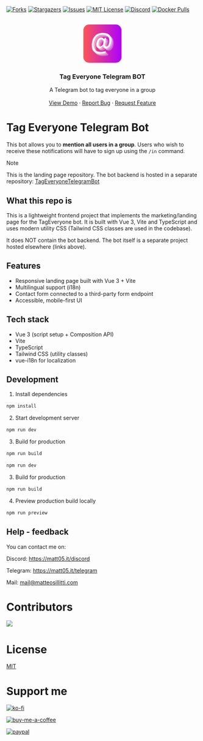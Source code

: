[![Forks][forks-shield]][forks-url]
[![Stargazers][stars-shield]][stars-url]
[![Issues][issues-shield]][issues-url]
[![MIT License][license-shield]][license-url]
[![Discord][discord-shield]][discord-url]
[![Docker Pulls][docker-shield]][docker-url]

<!-- PROJECT LOGO -->
<br />
<div align="center">
  <a href="https://github.com/Matt0550/TagEveryoneTelegramBot">
    <img src="public/logo.png" alt="Logo" width="100" height="100" style="border-radius: 15px;">
  </a>

  <h3 align="center">Tag Everyone Telegram BOT</h3>

  <p align="center">
    A Telegram bot to tag everyone in a group
    <br />
    <br />
    <a href="https://t.me/TagEveryone_TheBot">View Demo</a>
    ·
    <a href="https://github.com/Matt0550/TagEveryoneTelegramBot/issues">Report Bug</a>
    ·
    <a href="https://github.com/Matt0550/TagEveryoneTelegramBot/issues">Request Feature</a>
  </p>
</div>


# Tag Everyone Telegram Bot

This bot allows you to **mention all users in a group**. Users who wish to receive these notifications will have to sign up using the `/in` command.

> [!NOTE]
> This is the landing page repository. The bot backend is hosted in a separate repository: [TagEveryoneTelegramBot](https://github.com/Matt0550/TagEveryoneTelegramBot)


## What this repo is
This is a lightweight frontend project that implements the marketing/landing page for the TagEveryone bot. It is built with Vue 3, Vite and TypeScript and uses modern utility CSS (Tailwind CSS classes are used in the codebase).

It does NOT contain the bot backend. The bot itself is a separate project hosted elsewhere (links above).

## Features
- Responsive landing page built with Vue 3 + Vite
- Multilingual support (i18n)
- Contact form connected to a third-party form endpoint
- Accessible, mobile-first UI

## Tech stack
- Vue 3 (script setup + Composition API)
- Vite
- TypeScript
- Tailwind CSS (utility classes)
- vue-i18n for localization

## Development
1. Install dependencies

```cmd
npm install
```

2. Start development server

```cmd
npm run dev
```

3. Build for production

```cmd
npm run build
```

```cmd
npm run dev
```

3. Build for production

```cmd
npm run build
```

4. Preview production build locally

```cmd
npm run preview
```


## Help - feedback
You can contact me on:

Discord: https://matt05.it/discord

Telegram: https://matt05.it/telegram

Mail: <a href="mailto:mail@matteosillitti.com">mail@matteosillitti.com</a>

# Contributors

<!-- Copy-paste in your Readme.md file -->

<a href = "https://github.com/TagEveryone/landing/graphs/contributors">
  <img src = "https://contrib.rocks/image?repo=TagEveryone/landing"/>
</a>


# License

[MIT](https://choosealicense.com/licenses/mit/)

# Support me

[![ko-fi](https://ko-fi.com/img/githubbutton_sm.svg)](https://ko-fi.com/matt05)

[![buy-me-a-coffee](https://www.buymeacoffee.com/assets/img/custom_images/orange_img.png)](https://www.buymeacoffee.com/Matt0550)

[![paypal](https://www.paypalobjects.com/en_US/i/btn/btn_donateCC_LG.gif)](https://paypal.me/sillittimatteo)

[contributors-shield]: https://img.shields.io/github/contributors/Matt0550/TagEveryoneTelegramBot.svg?style=for-the-badge
[contributors-url]: https://github.com/Matt0550/TagEveryoneTelegramBot/graphs/contributors
[forks-shield]: https://img.shields.io/github/forks/Matt0550/TagEveryoneTelegramBot.svg?style=for-the-badge
[forks-url]: https://github.com/Matt0550/TagEveryoneTelegramBot/network/members
[stars-shield]: https://img.shields.io/github/stars/Matt0550/TagEveryoneTelegramBot.svg?style=for-the-badge
[stars-url]: https://github.com/Matt0550/TagEveryoneTelegramBot/stargazers
[issues-shield]: https://img.shields.io/github/issues/Matt0550/TagEveryoneTelegramBot.svg?style=for-the-badge
[issues-url]: https://github.com/Matt0550/TagEveryoneTelegramBot/issues
[license-shield]: https://img.shields.io/github/license/Matt0550/TagEveryoneTelegramBot.svg?style=for-the-badge
[license-url]: https://github.com/Matt0550/TagEveryoneTelegramBot/blob/master/LICENSE
[discord-shield]: https://img.shields.io/discord/828990499507404820?style=for-the-badge
[discord-url]: https://discord.gg/5WrVyQKWAr
[docker-shield]: https://img.shields.io/docker/pulls/matt0550/tageveryone_telegrambot?style=for-the-badge
[docker-url]: https://hub.docker.com/r/matt0550/tageveryone_telegrambot
